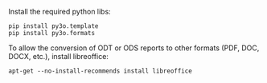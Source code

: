 Install the required python libs:

``` 
pip install py3o.template
pip install py3o.formats
```

To allow the conversion of ODT or ODS reports to other formats (PDF,
DOC, DOCX, etc.), install libreoffice:

``` 
apt-get --no-install-recommends install libreoffice
```
